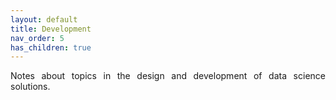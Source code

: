 ```yaml
---
layout: default
title: Development
nav_order: 5
has_children: true
---
```

<div align='justify'>
Notes about topics in the design and development of data science solutions.
</div>  

 

